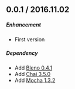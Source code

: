  ## 0.0.1 / 2016.11.02

##### Enhancement
 - First version

##### Dependency
- Add [Bleno 0.4.1](https://github.com/sandeepmistry/bleno/releases)
- Add [Chai 3.5.0](https://github.com/chaijs/chai/releases)
- Add [Mocha 1.3.2](https://github.com/mochajs/mocha/blob/master/CHANGELOG.md)